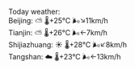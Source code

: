 Today weather:  
Beijing: ⛅️  🌡️+25°C 🌬️↘11km/h  
Tianjin: ⛅️  🌡️+26°C 🌬️←7km/h  
Shijiazhuang: ☀️   🌡️+28°C 🌬️↙8km/h  
Tangshan: ☁️   🌡️+23°C 🌬️←13km/h  
